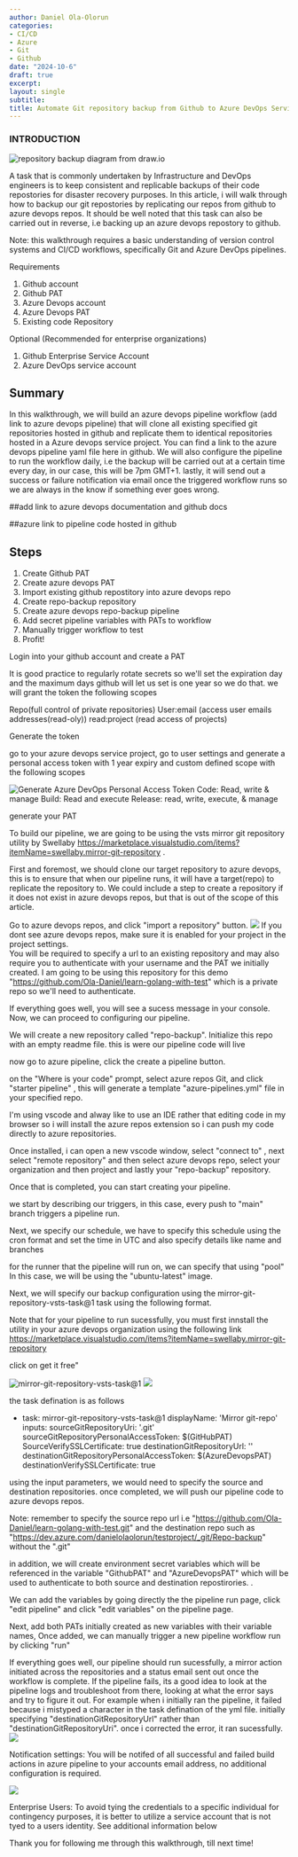 ```yaml
---
author: Daniel Ola-Olorun
categories:
- CI/CD 
- Azure
- Git
- Github
date: "2024-10-6"
draft: true
excerpt: 
layout: single
subtitle: 
title: Automate Git repository backup from Github to Azure DevOps Services
---
```

 ### INTRODUCTION 

 ![repository backup diagram from draw.io](.png)

 A task that is commonly undertaken by Infrastructure and DevOps engineers is to keep consistent and replicable backups of their code repostories for disaster recovery purposes. In this article, i will walk through how to backup our git repostories by replicating our repos from github to azure devops repos. It should be well noted that this task can also be carried out in reverse, i.e backing up an azure devops repostory to github.

 Note: this walkthrough requires a basic understanding of version control systems and CI/CD workflows, specifically Git and Azure DevOps pipelines.

 Requirements
 1. Github account
 2. Github PAT
 3. Azure Devops account
 4. Azure Devops PAT
 5. Existing code Repository

 Optional (Recommended for enterprise organizations)
 1. Github Enterprise Service Account  
 2. Azure DevOps service account 

 ## Summary
In this walkthrough, we will build an azure devops pipeline workflow (add link to azure devops pipeline) that will clone all existing specified git repositories hosted in github and replicate them to identical repositories hosted in a Azure devops service project. You can find a link to the azure devops pipeline yaml file here in github. We will also configure the pipeline to run the workflow daily, i.e the backup will be carried out at a certain time every day, in our case, this will be 7pm GMT+1. lastly, it will send out a success or failure notification via email once the triggered workflow runs so we are always in the know if something ever goes wrong. 

##add link to azure devops documentation and github docs


##azure link to pipeline code hosted in github

 ## Steps 
1. Create Github PAT
2. Create azure devops PAT
3. Import existing github repostitory into azure devops repo
4. Create repo-backup repository
5. Create azure devops repo-backup pipeline
6. Add secret pipeline variables with PATs to workflow
7. Manually trigger workflow to test
8. Profit!


Login into your github account and create a PAT 

It is good practice to regularly rotate secrets so we'll set the expiration day and the maximum days github will let us set is one year so we do that. we will grant the token the following scopes


Repo(full control of private repositories)
User:email (access user emails addresses(read-oly))
read:project (read access of projects)

Generate the token

go to your azure devops service project, go to user settings and generate a personal access token with 1 year expiry and custom defined scope with the following scopes

![Generate Azure DevOps Personal Access Token](create_azure_devops_pat.png)
Code:
Read, write & manage
Build:
Read and execute
Release:
read, write, execute, & manage

generate your PAT


To build our pipeline, we are going to be using the vsts mirror git repository utility by Swellaby https://marketplace.visualstudio.com/items?itemName=swellaby.mirror-git-repository
.


First and foremost, we should clone our target repository to azure devops, this is to ensure that when our pipeline runs, it will have a target(repo) to replicate the repository to. We could include a step to create a repository if it does not exist in azure devops repos, but that is out of the scope of this article. 

Go to azure devops repos, and click "import a repository" button.
 ![](azure-devops-project-dashboard.png)
If you dont see azure devops repos, make sure it is enabled for your project in the project settings.  
You will be required to specify a url to an existing repository and may also require you to authenticate with your username and the PAT we initially created. 
I am going to be using this repository for this demo "https://github.com/Ola-Daniel/learn-golang-with-test" which is a private repo so we'll need to authenticate. 


If everything goes well, you will see a sucess message in your console.
Now, we can proceed to configuring our pipeline. 

We will create a new repository called "repo-backup". Initialize this repo with an empty readme file. this is were our pipeline code will live

now go to azure pipeline, click the create a pipeline button. 

on the "Where is your code" prompt, select azure repos Git, and click "starter pipeline" , this will generate a template "azure-pipelines.yml" file in your specified repo. 

I'm using vscode and alway like to use an IDE rather that editing code in my browser so i will install the azure repos extension so i can push my code directly to azure repositories. 

Once installed, i can open a new vscode window, select "connect to" , next select "remote repository" and then select azure devops repo, select your organization and then project and lastly your "repo-backup" repository.



Once that is completed, you can start creating your pipeline. 




we start by describing our triggers, in this case, every push to "main" branch triggers a pipeline run.

Next, we specify our schedule, we have to specify this schedule using the cron format and set the time in UTC and also specify details like name and branches


for the runner that the pipeline will run on, we can specify that using "pool"
In this case, we will be using the "ubuntu-latest" image. 


Next, we will specify our backup configuration using the mirror-git-repository-vsts-task@1 task using the following format.

Note that for your pipeline to run sucessfully, you must first innstall the utility in your azure devops organization using the following link 
https://marketplace.visualstudio.com/items?itemName=swellaby.mirror-git-repository

click on get it free"

![mirror-git-repository-vsts-task@1](mirror_git_repo_by_swllaby.png)  ![](.png)

the task defination is as follows

- task: mirror-git-repository-vsts-task@1 
  displayName: 'Mirror git-repo' 
  inputs:
    sourceGitRepositoryUri: '<uri of source repo in github>.git'
    sourceGitRepositoryPersonalAccessToken: $(GitHubPAT)
    SourceVerifySSLCertificate: true
    destinationGitRepositoryUrl: '<uri of destination repo in azure devops>'
    destinationGitRepositoryPersonalAccessToken: $(AzureDevopsPAT)
    destinationVerifySSLCertificate: true

using the input parameters, we would need to specify the source and destination repositories. once completed, we will push our pipeline code to azure devops repos. 

Note: remember to specify the source repo url i.e "https://github.com/Ola-Daniel/learn-golang-with-test.git" and the destination repo such as "https://dev.azure.com/danielolaolorun/testproject/_git/Repo-backup" without the ".git"


in addition, we will create environment secret variables which will be referenced in the variable "GithubPAT" and "AzureDevopsPAT" which will be used to authenticate to both source and destination repostirories. .

We can add the variables by going directly the the pipeline run page, click "edit pipeline" and click "edit variables" on the pipeline page. 

Next, add both PATs initially created as new variables with their variable names,
Once added, we can manually trigger a new pipeline workflow run by clicking "run"

If everything goes well, our pipeline should run sucessfully, a mirror action initiated across the repositories and a status email sent out once the workflow is complete. If the pipeline fails, its a good idea to look at the pipeline logs and troubleshoot from there, looking at what the error says and try to figure it out. For example when i initially ran the pipeline, it failed because i mistyped a character in the task defination of the yml file.  initially specifying "destinationGitRepositoryUrl" rather than "destinationGitRepositoryUri". once i corrected the error, it ran sucessfully. 
![](runs-view-azure-devops.png)

Notification settings: 
You will be notifed of all successful and failed build actions in azure pipeline to your accounts email address, no additional configuration is required.

![](azure-devops-pipeline-history.png)


Enterprise Users:
To avoid tying the credentials to a specific individual for contingency purposes, it is better to utilize a service account that is not tyed to a users identity. 
See additional information below


Thank you for following me through this walkthrough, till next time!








